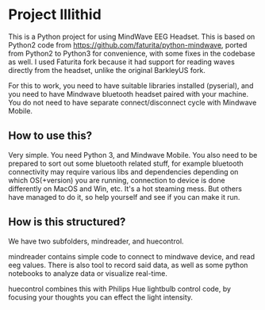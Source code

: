 # Project Illithid

This is a Python project for using MindWave EEG Headset. This is based on Python2 code from https://github.com/faturita/python-mindwave, ported from Python2 to Python3 for convenience, with some fixes in the codebase as well. I used Faturita fork because it had support for reading waves directly from the headset, unlike the original BarkleyUS fork. 

For this to work, you need to have suitable libraries installed (pyserial), and you need to have Mindwave bluetooth headset paired with your machine. You do not need to have separate connect/disconnect cycle with Mindwave Mobile.


## How to use this?

Very simple. You need Python 3, and Mindwave Mobile. You also need to be prepared to sort out some bluetooth related stuff, for example bluetooth connectivity may require various libs and dependencies depending on which OS(+version) you are running, connection to device is done differently on MacOS and Win, etc. It's a hot steaming mess. But others have managed to do it, so help yourself and see if you can make it run.

## How is this structured?

We have two subfolders, mindreader, and huecontrol. 

mindreader contains simple code to connect to mindwave device, and read eeg values. There is also tool to record said data, as well as some python notebooks to analyze data or visualize real-time.

huecontrol combines this with Philips Hue lightbulb control code, by focusing your thoughts you can effect the light intensity.